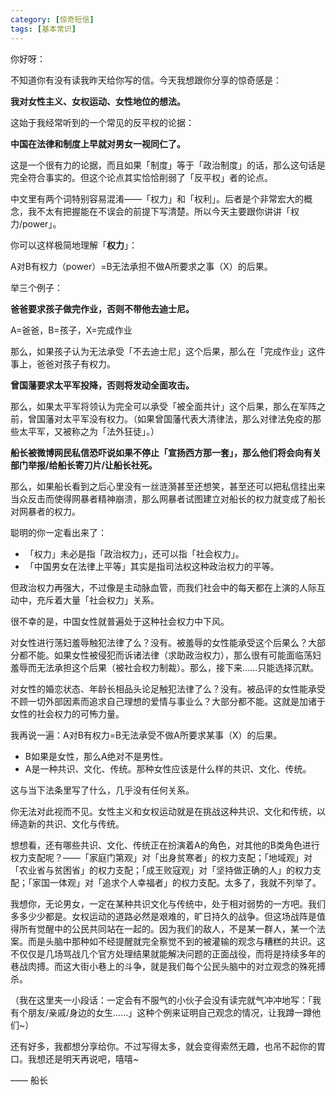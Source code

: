 ```yaml
---
category: [惊奇短信]
tags: [基本常识]
---
```


你好呀：

不知道你有没有读我昨天给你写的信。今天我想跟你分享的惊奇感是：

**我对女性主义、女权运动、女性地位的想法。**

这始于我经常听到的一个常见的反平权的论据：

**中国在法律和制度上早就对男女一视同仁了。**

这是一个很有力的论据，而且如果「制度」等于「政治制度」的话，那么这句话是完全符合事实的。但这个论点其实恰恰削弱了「反平权」者的论点。

中文里有两个词特别容易混淆——「权力」和「权利」。后者是个非常宏大的概念，我不太有把握能在不误会的前提下写清楚。所以今天主要跟你讲讲「权力/power」。

你可以这样极简地理解「**权力**」：

A对B有权力（power）=B无法承担不做A所要求之事（X）的后果。

举三个例子：

**爸爸要求孩子做完作业，否则不带他去迪士尼。**

A=爸爸，B=孩子，X=完成作业

那么，如果孩子认为无法承受「不去迪士尼」这个后果，那么在「完成作业」这件事上，爸爸对孩子有权力。

**曾国藩要求太平军投降，否则将发动全面攻击。**

那么，如果太平军将领认为完全可以承受「被全面共计」这个后果，那么在军阵之前，曾国藩对太平军没有权力。（如果曾国藩代表大清律法，那么对律法免疫的那些太平军，又被称之为「法外狂徒」。）

**船长被微博网民私信恐吓说如果不停止「宣扬西方那一套」，那么他们将会向有关部门举报/给船长寄刀片/让船长社死。**

那么，如果船长看到之后心里没有一丝涟漪甚至还想笑，甚至还可以把私信挂出来当众反击而使得网暴者精神崩溃，那么网暴者试图建立对船长的权力就变成了船长对网暴者的权力。

聪明的你一定看出来了：

- 「权力」未必是指「政治权力」，还可以指「社会权力」。
- 「中国男女在法律上平等」其实是指司法权这种政治权力的平等。

但政治权力再强大，不过像是主动脉血管，而我们社会中的每天都在上演的人际互动中，充斥着大量「社会权力」关系。

很不幸的是，中国女性就普遍处于这种社会权力中下风。

对女性进行荡妇羞辱触犯法律了么？没有。被羞辱的女性能承受这个后果么？大部分都不能。如果女性被侵犯而诉诸法律（求助政治权力），那么很有可能面临荡妇羞辱而无法承担这个后果（被社会权力制裁）。那么，接下来……只能选择沉默。

对女性的婚恋状态、年龄长相品头论足触犯法律了么？没有。被品评的女性能承受不顾一切外部因素而追求自己理想的爱情与事业么？大部分都不能。这就是加诸于女性的社会权力的可怖力量。

我再说一遍：A对B有权力=B无法承受不做A所要求某事（X）的后果。

- B如果是女性，那么A绝对不是男性。
- A是一种共识、文化、传统。那种女性应该是什么样的共识、文化、传统。

这与当下法条里写了什么，几乎没有任何关系。

你无法对此视而不见。女性主义和女权运动就是在挑战这种共识、文化和传统，以缔造新的共识、文化与传统。

想想看，还有哪些共识、文化、传统正在扮演着A的角色，对其他的B类角色进行权力支配呢？——「家庭门第观」对「出身贫寒者」的权力支配；「地域观」对「农业省与贫困省」的权力支配；「成王败寇观」对「坚持做正确的人」的权力支配；「家国一体观」对「追求个人幸福者」的权力支配。太多了，我就不列举了。

我想你，无论男女，一定在某种共识文化与传统中，处于相对弱势的一方吧。我们多多少少都是。女权运动的道路必然是艰难的，旷日持久的战争。但这场战阵是值得所有觉醒中的公民共同站在一起的。因为我们的敌人，不是某一群人，某一个法案。而是头脑中那种如不经提醒就完全察觉不到的被灌输的观念与糟糕的共识。这不仅仅是几场骂战几个官方处理结果就能解决问题的正面战役，而将是持续多年的巷战肉搏。而这大街小巷上的斗争，就是我们每个公民头脑中的对立观念的殊死搏杀。

（我在这里夹一小段话：一定会有不服气的小伙子会没有读完就气冲冲地写：「我有个朋友/亲戚/身边的女生……」这种个例来证明自己观念的情况，让我蹲一蹲他们~）

还有好多，我都想分享给你。不过写得太多，就会变得索然无趣，也吊不起你的胃口。我想还是明天再说吧，嘻嘻~

—— 船长